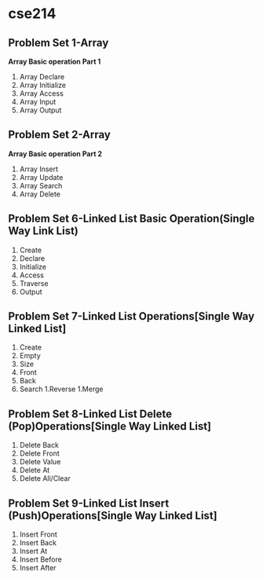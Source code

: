 # cse214
## Problem Set 1-Array


**Array Basic operation Part 1**
 1. Array Declare 
 1. Array Initialize
 1. Array Access
 1. Array Input
 1. Array Output
  
## Problem Set 2-Array



**Array Basic operation Part 2**
 
 1. Array Insert
 1. Array Update 
 1. Array Search
 1. Array Delete
 
## Problem Set 6-Linked List Basic Operation(Single Way Link List)
 
 1. Create 
 1. Declare
 1. Initialize
 1. Access 
 1. Traverse
 1. Output
 
 
 ## Problem Set 7-Linked List Operations[Single Way Linked List]
 1. Create 
 1. Empty
 1. Size 
 1. Front
 1. Back
 1. Search
 1.Reverse
 1.Merge
 ## Problem Set 8-Linked List Delete (Pop)Operations[Single Way Linked List]
 1. Delete Back
 1. Delete Front
 1. Delete Value
 1. Delete At
 1. Delete All/Clear
 ## Problem Set 9-Linked List Insert (Push)Operations[Single Way Linked List]
 1. Insert Front 
 1. Insert Back
 1. Insert At
 1. Insert Before
 1. Insert After

 

